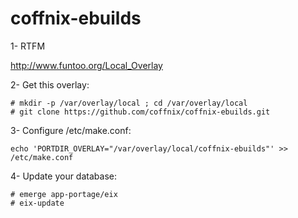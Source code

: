 coffnix-ebuilds
================

1- RTFM

http://www.funtoo.org/Local_Overlay

2- Get this overlay:

~~~~
# mkdir -p /var/overlay/local ; cd /var/overlay/local
# git clone https://github.com/coffnix/coffnix-ebuilds.git
~~~~


3- Configure /etc/make.conf:

~~~~
echo 'PORTDIR_OVERLAY="/var/overlay/local/coffnix-ebuilds"' >> /etc/make.conf
~~~~

4- Update your database:

~~~
# emerge app-portage/eix
# eix-update
~~~

